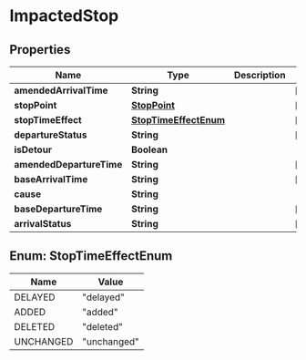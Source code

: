 
# ImpactedStop

## Properties
Name | Type | Description | Notes
------------ | ------------- | ------------- | -------------
**amendedArrivalTime** | **String** |  |  [optional]
**stopPoint** | [**StopPoint**](StopPoint.md) |  |  [optional]
**stopTimeEffect** | [**StopTimeEffectEnum**](#StopTimeEffectEnum) |  |  [optional]
**departureStatus** | **String** |  |  [optional]
**isDetour** | **Boolean** |  | 
**amendedDepartureTime** | **String** |  |  [optional]
**baseArrivalTime** | **String** |  |  [optional]
**cause** | **String** |  | 
**baseDepartureTime** | **String** |  |  [optional]
**arrivalStatus** | **String** |  |  [optional]


<a name="StopTimeEffectEnum"></a>
## Enum: StopTimeEffectEnum
Name | Value
---- | -----
DELAYED | &quot;delayed&quot;
ADDED | &quot;added&quot;
DELETED | &quot;deleted&quot;
UNCHANGED | &quot;unchanged&quot;




